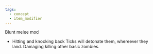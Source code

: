 ```yaml
---
tags:
  - concept
  - item_modifier
---
```


Blunt melee mod
- Hitting and knocking back Ticks will detonate them, whereever they land. Damaging killing other basic zombies.